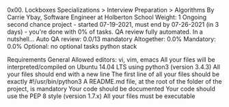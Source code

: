 0x00. Lockboxes
 Specializations > Interview Preparation > Algorithms
 By Carrie Ybay, Software Engineer at Holberton School
 Weight: 1
 Ongoing second chance project - started 07-19-2021, must end by 07-26-2021 (in 3 days) - you're done with 0% of tasks.
 QA review fully automated.
In a nutshell…
Auto QA review: 0.0/13 mandatory
Altogether:  0.0%
Mandatory: 0.0%
Optional: no optional tasks
 python stack

Requirements
General
Allowed editors: vi, vim, emacs
All your files will be interpreted/compiled on Ubuntu 14.04 LTS using python3 (version 3.4.3)
All your files should end with a new line
The first line of all your files should be exactly #!/usr/bin/python3
A README.md file, at the root of the folder of the project, is mandatory
Your code should be documented
Your code should use the PEP 8 style (version 1.7.x)
All your files must be executable